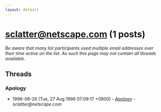 ```yaml
---
layout: default
---
```


# sclatter@netscape.com (1 posts)

_Be aware that many list participants used multiple email addresses over their time active on the list. As such this page may not contain all threads available._

## Threads

### Apology
+ 1996-08-26 (Tue, 27 Aug 1996 07:09:17 +0800) - [Apology](/archive/1996/08/f8f8741fc2f7aa3e8a346aa13e4cdefee19fe1fa9d6a3397df135ca0c4f79e5e) - _sclatter@netscape.com_


